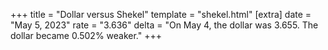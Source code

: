 +++
title = "Dollar versus Shekel"
template = "shekel.html"
[extra]
date = "May  5, 2023"
rate = "3.636"
delta = "On May  4, the dollar was 3.655. The dollar became 0.502% weaker."
+++

